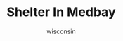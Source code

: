 ---
media: "images/rounds/round_4_2/shelter_in_medbay.png"
media_type: image
type: art
title: Shelter In Medbay
author: [wisconsin]
desc: Officer Paladin Trieu instructs the medical staff to shelter in Medbay during the Soviet assault.
---